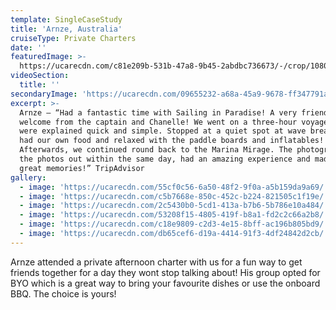 ```yaml
---
template: SingleCaseStudy
title: 'Arnze, Australia'
cruiseType: Private Charters
date: ''
featuredImage: >-
  https://ucarecdn.com/c81e209b-531b-47a8-9b45-2abdbc736673/-/crop/1080x917/0,407/-/preview/
videoSection:
  title: ''
secondaryImage: 'https://ucarecdn.com/09655232-a68a-45a9-9678-ff347791ab02/'
excerpt: >-
  Arnze – “Had a fantastic time with Sailing in Paradise! A very friendly
  welcome from the captain and Chanelle! We went on a three-hour voyage, rules
  were explained quick and simple. Stopped at a quiet spot at wave break island,
  had our own food and relaxed with the paddle boards and inflatables!
  Afterwards, we continued round back to the Marina Mirage. The photographer had
  the photos out within the same day, had an amazing experience and made some
  great memories!” TripAdvisor
gallery:
  - image: 'https://ucarecdn.com/55cf0c56-6a50-48f2-9f0a-a5b159da9a69/'
  - image: 'https://ucarecdn.com/c5b7668e-850c-452c-b224-821505c1f19e/'
  - image: 'https://ucarecdn.com/2c5430b0-5cd1-413a-b7b6-5b786e10a484/'
  - image: 'https://ucarecdn.com/53208f15-4805-419f-b8a1-fd2c2c66a2b8/'
  - image: 'https://ucarecdn.com/c18e9809-c2d3-4e15-8bff-ac196b805bd9/'
  - image: 'https://ucarecdn.com/db65cef6-d19a-4414-91f3-4df24842d2cb/'
---
```

Arnze attended a private afternoon charter with us for a fun way to get friends together for a day they wont stop talking about! His group opted for BYO which is a great way to bring your favourite dishes or use the onboard BBQ. The choice is yours!
